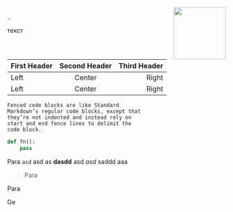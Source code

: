 <img src="https://pp.userapi.com/c840122/v840122230/3065f/-Fb1mAaMYI8.jpg" align="right" width="120">

..

текст

First Header | Second Header | Third Header
:----------- |:-------------:| -----------:
Left         | Center        | Right
Left         | Center        | Right

```
Fenced code blocks are like Standard
Markdown’s regular code blocks, except that
they’re not indented and instead rely on
start and end fence lines to delimit the
code block.
```

```python
def fn():
    pass
```

Para `asd` asd as **dasdd** asd *asd* saddd aaa

> Para

Para

Ge
